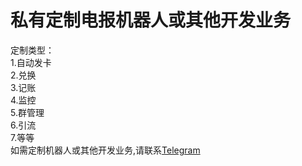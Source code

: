 # 私有定制电报机器人或其他开发业务
定制类型：  
  1.自动发卡  
  2.兑换  
  3.记账  
  4.监控  
  5.群管理  
  6.引流  
  7.等等  
如需定制机器人或其他开发业务,请联系[Telegram](https://t.me/block_s1t)
